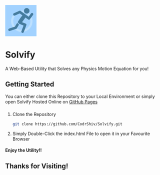 ![Logo for Solvify](./icon.png)
# Solvify
<p>A Web-Based Utility that Solves any Physics Motion Equation for you!</p>

## Getting Started

You can either clone this Repository to your Local Environment or simply open Solvify Hosted Online on [GitHub Pages](https://CodrShiv.GitHub.io/Solvify/index.html)


### 

1. Clone the Repository
   ```sh
   git clone https://github.com/CodrShiv/Solvify.git
   ```
2. Simply Double-Click the index.html File to open it in your Favourite Browser

#### Enjoy the Utility!!
## Thanks for Visiting!
